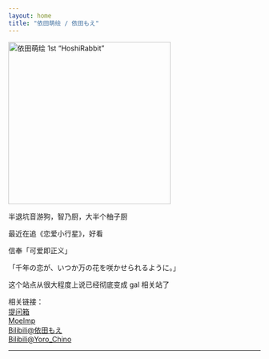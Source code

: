 ```yaml
---
layout: home
title: "依田萌绘 / 依田もえ"
---
```


<img src="https://i.loli.net/2020/01/07/oJ7jGgQIZKuMBnf.jpg" alt="依田萌绘 1st “HoshiRabbit”" width="324" height="324" align="middle" />

半退坑音游狗，智乃厨，大半个柚子厨

最近在追《恋爱小行星》，好看

信奉「可爱即正义」

「千年の恋が、いつか万の花を咲かせられるように。」



这个站点从很大程度上说已经彻底变成 gal 相关站了

相关链接：<br />
[提问箱](https://www.popiask.cn/Yoda_Moe)   <br />
[MoeImp](http://yoro.xyz/impression) <br />
[Bilibili@依田もえ](https://space.bilibili.com/431901596)   <br />
[Bilibili@Yoro_Chino](https://space.bilibili.com/12802748)

---

